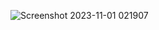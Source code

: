 ![Screenshot 2023-11-01 021907](https://github.com/devisha04/DSA_LAB-G1-/assets/147936789/ebc0979b-a920-4815-9635-0d45bda36516)
